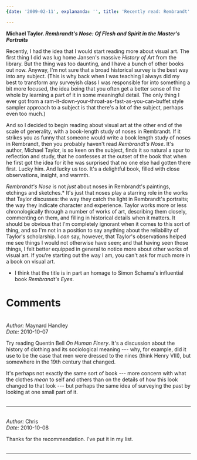 ```yaml
---
{date: '2009-02-11', explananda: '', title: 'Recently read: Rembrandt''s Nose', tags: book_reviews}

---
```

<strong>Michael Taylor. <em>Rembrandt's Nose: Of Flesh and Spirit in the Master's Portraits</em></strong>

Recently, I had the idea that I would start reading more about visual art.  The first thing I did was lug home Jansen's massive <em>History of Art</em> from the library.   But the thing was too daunting, and I have a bunch of other books out now.  Anyway, I'm not sure that a broad historical survey is the best way into any subject.  (This is why back when I was teaching I always did my best to transform any surveyish class I was responsible for into something a bit more focused, the idea being that you often get a better sense of the whole by learning a part of it in some meaningful detail.  The only thing I ever got from a ram-it-down-your-throat-as-fast-as-you-can-buffet style sampler approach to a subject is that there's a lot of the subject, perhaps even too much.)

And so I decided to begin reading about visual art at the other end of the scale of generality, with a book-length study of noses in Rembrandt.  If it strikes you as funny that someone would write a book length study of noses in Rembrandt, then you probably haven't read <em>Rembrandt's Nose</em>.  It's author, Michael Taylor, is so keen on the subject, finds it so natural a spur to reflection and study, that he confesses at the outset of the book that when he first got the idea for it he was surprised that no one else had gotten there first.  Lucky him.  And lucky us too.  It's a delightful book, filled with close observations, insight, and warmth.

<em>Rembrandt's Nose</em> is not <em>just</em> about noses in Rembrandt's paintings, etchings and sketches.*  It's just that noses play a starring role in the works that Taylor discusses: the way they catch the light in Rembrandt's portraits; the way they indicate character and experience.  Taylor works more or less chronologically through a number of works of art, describing them closely, commenting on them, and filling in historical details when it matters.  It should be obvious that I'm completely ignorant when it comes to this sort of thing, and so I'm not in a position to say anything about the reliability of Taylor's scholarship.  I <em>can</em> say, however, that Taylor's observations helped me see things I would not otherwise have seen; and that having seen those things, I felt better equipped in general to notice more about other works of visual art.  If you're starting out the way I am, you can't ask for much more in a book on visual art.

* I think that the title is in part an homage to Simon Schama's influential book <em>Rembrandt's Eyes</em>.


<h1>Comments</h1>


<br/>
<em>Author:</em> Maynard Handley
<br/><em>Date:</em> 2010-10-07

Try reading Quentin Bell _On Human Finery_.
It's a discussion about the history of clothing and its sociological meaning --- why, for example, did it use to be the case that men were dressed to the nines (think Henry VIII), but somewhere in the 19th century that changed.

It's perhaps not exactly the same sort of book --- more concern with what the clothes *mean* to self and others than on the details of how this look changed to that look --- but perhaps the same idea of surveying the past by looking at one small part of it.
<br/>
<br/>

*******************************************************************************



<br/>
<em>Author:</em> Chris
<br/><em>Date:</em> 2010-10-08

Thanks for the recommendation.  I've put it in my list.
<br/>
<br/>

*******************************************************************************
